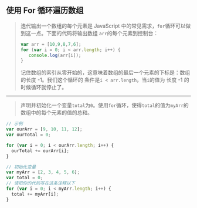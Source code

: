 ## 使用 For 循环遍历数组

> 迭代输出一个数组的每个元素是 JavaScript 中的常见需求，`for`循环可以做到这一点。下面的代码将输出数组 `arr`的每个元素到控制台：
>
> ```js
> var arr = [10,9,8,7,6];
> for (var i = 0; i < arr.length; i++) {
>    console.log(arr[i]);
> }
> ```
>
> 记住数组的索引从零开始的，这意味着数组的最后一个元素的下标是：数组的长度 -1。我们这个循环的 条件是`i < arr.length`，当`i`的值为 长度 -1 的时候循环就停止了。

---

> 声明并初始化一个变量`total`为`0`。使用`for`循环，使得`total`的值为`myArr`的数组中的每个元素的值的总和。

```js
// 示例
var ourArr = [9, 10, 11, 12];
var ourTotal = 0;

for (var i = 0; i < ourArr.length; i++) {
  ourTotal += ourArr[i];
}

// 初始化变量
var myArr = [2, 3, 4, 5, 6];
var total = 0;
// 请把你的代码写在这条注释以下
for (var i = 0; i < myArr.length; i++) {
  total += myArr[i];
}

```



